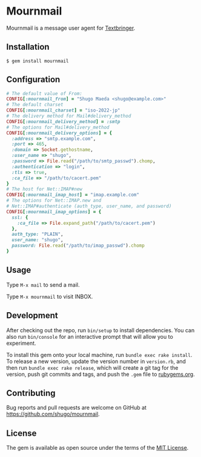 # Mournmail

Mournmail is a message user agent for
[Textbringer](https://github.com/shugo/textbringer).

## Installation

    $ gem install mournmail

## Configuration

```ruby
# The default value of From:
CONFIG[:mournmail_from] = "Shugo Maeda <shugo@example.com>"
# The default charset
CONFIG[:mournmail_charset] = "iso-2022-jp"
# The delivery method for Mail#delivery_method
CONFIG[:mournmail_delivery_method] = :smtp
# The options for Mail#delivery_method
CONFIG[:mournmail_delivery_options] = {
  :address => "smtp.example.com",
  :port => 465,
  :domain => Socket.gethostname,
  :user_name => "shugo",
  :password => File.read("/path/to/smtp_passwd").chomp,
  :authentication => "login",
  :tls => true,
  :ca_file => "/path/to/cacert.pem"
}
# The host for Net::IMAP#new
CONFIG[:mournmail_imap_host] = "imap.example.com"
# The options for Net::IMAP.new and
# Net::IMAP#authenticate (auth_type, user_name, and password)
CONFIG[:mournmail_imap_options] = {
  ssl: {
    :ca_file => File.expand_path("/path/to/cacert.pem")
  },
  auth_type: "PLAIN",
  user_name: "shugo",
  password: File.read("/path/to/imap_passwd").chomp
}
```

## Usage

Type `M-x mail` to send a mail.

Type `M-x mournmail` to visit INBOX.

## Development

After checking out the repo, run `bin/setup` to install dependencies. You can also run `bin/console` for an interactive prompt that will allow you to experiment.

To install this gem onto your local machine, run `bundle exec rake install`. To release a new version, update the version number in `version.rb`, and then run `bundle exec rake release`, which will create a git tag for the version, push git commits and tags, and push the `.gem` file to [rubygems.org](https://rubygems.org).

## Contributing

Bug reports and pull requests are welcome on GitHub at https://github.com/shugo/mournmail.


## License

The gem is available as open source under the terms of the [MIT License](http://opensource.org/licenses/MIT).

